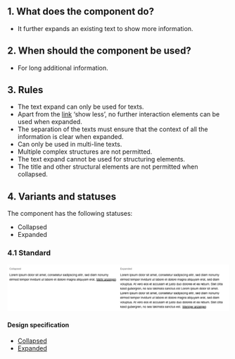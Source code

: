 ## 1. What does the component do?
* It further expands an existing text to show more information.


## 2. When should the component be used?
* For long additional information.


## 3. Rules 
* The text expand can only be used for texts.
* Apart from the [link](https://digital.sbb.ch/en/webapps/components/link) ‘show less’, no further interaction elements can be used when expanded.
* The separation of the texts must ensure that the context of all the information is clear when expanded.
* Can only be used in multi-line texts.
* Multiple complex structures are not permitted.
* The text expand cannot be used for structuring elements.
* The title and other structural elements are not permitted when collapsed.


## 4. Variants and statuses
The component has the following statuses:
* Collapsed
* Expanded

### 4.1 Standard
![Image of the text expand component](https://raw.githubusercontent.com/sbb-design-systems/design-system-webapp-documentation/master/documentation/components/textexpand/images/textexpand_default.png 'class: image')

#### Design specification
* [Collapsed](https://sbb.invisionapp.com/d/main#/console/17140415/355318590/inspect)
* [Expanded](https://sbb.invisionapp.com/d/main#/console/17140415/355318591/inspect)
